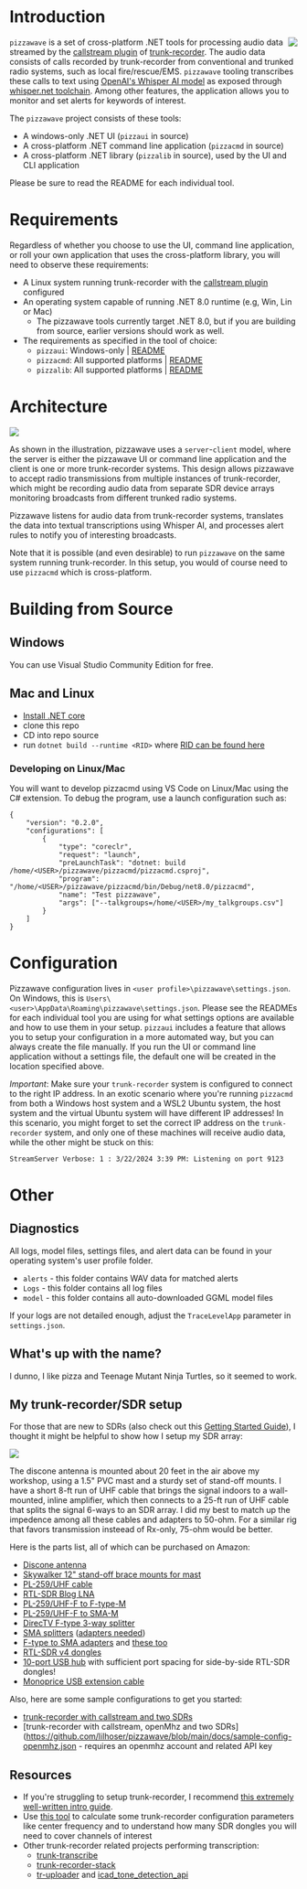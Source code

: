 
# Introduction
<img align="right" src="http://github.com/lilhoser/pizzawave/raw/main/docs/logo-med.png"> `pizzawave` is a set of cross-platform .NET tools for processing audio data streamed by the [callstream plugin](https://github.com/lilhoser/callstream) of [trunk-recorder](https://github.com/robotastic/trunk-recorder). The audio data consists of calls recorded by trunk-recorder from conventional and trunked radio systems, such as local fire/rescue/EMS. `pizzawave` tooling transcribes these calls to text using [OpenAI's Whisper AI model](https://openai.com/research/whisper) as exposed through [whisper.net toolchain](https://github.com/sandrohanea/whisper.net). Among other features, the application allows you to monitor and set alerts for keywords of interest.

The `pizzawave` project consists of these tools:
* A windows-only .NET UI (`pizzaui` in source)
* A cross-platform .NET command line application (`pizzacmd` in source)
* A cross-platform .NET library (`pizzalib` in source), used by the UI and CLI application

Please be sure to read the README for each individual tool.

# Requirements

Regardless of whether you choose to use the UI, command line application, or roll your own application that uses the cross-platform library, you will need to observe these requirements:

* A Linux system running trunk-recorder with the [callstream plugin](https://github.com/lilhoser/callstream) configured
* An operating system capable of running .NET 8.0 runtime (e.g, Win, Lin or Mac)
    * The pizzawave tools currently target .NET 8.0, but if you are building from source, earlier versions should work as well.
* The requirements as specified in the tool of choice:
    * `pizzaui`: Windows-only | [README](https://github.com/lilhoser/pizzawave/tree/main/pizzaui)
    * `pizzacmd`: All supported platforms | [README](https://github.com/lilhoser/pizzawave/tree/main/pizzacmd)
    * `pizzalib`: All supported platforms | [README](https://github.com/lilhoser/pizzawave/tree/main/pizzalib)

# Architecture

<img align="center" src="http://github.com/lilhoser/pizzawave/raw/main/docs/pizzawave-architecture.png"> <P> As shown in the illustration, pizzawave uses a `server`-`client` model, where the server is either the pizzawave UI or command line application and the client is one or more trunk-recorder systems. This design allows pizzawave to accept radio transmissions from multiple instances of trunk-recorder, which might be recording audio data from separate SDR device arrays monitoring broadcasts from different trunked radio systems.

Pizzawave listens for audio data from trunk-recorder systems, translates the data into textual transcriptions using Whisper AI, and processes alert rules to notify you of interesting broadcasts.

Note that it is possible (and even desirable) to run `pizzawave` on the same system running trunk-recorder. In this setup, you would of course need to use `pizzacmd` which is cross-platform.

# Building from Source

## Windows
You can use Visual Studio Community Edition for free.

## Mac and Linux

* [Install .NET core](https://learn.microsoft.com/en-us/dotnet/core/install/)
* clone this repo
* CD into repo source
* run `dotnet build --runtime <RID>` where [RID can be found here](https://learn.microsoft.com/en-us/dotnet/core/rid-catalog)

### Developing on Linux/Mac

You will want to develop pizzacmd using VS Code on Linux/Mac using the C# extension. To debug the program, use a launch configuration such as:

```
{
    "version": "0.2.0",
    "configurations": [
        {
            "type": "coreclr",
            "request": "launch",
            "preLaunchTask": "dotnet: build /home/<USER>/pizzawave/pizzacmd/pizzacmd.csproj",
            "program": "/home/<USER>/pizzawave/pizzacmd/bin/Debug/net8.0/pizzacmd",
            "name": "Test pizzawave",
            "args": ["--talkgroups=/home/<USER>/my_talkgroups.csv"]
        }
    ]
}
```

# Configuration

Pizzawave configuration lives in `<user profile>\pizzawave\settings.json`. On Windows, this is `Users\<user>\AppData\Roaming\pizzawave\settings.json`. Please see the READMEs for each individual tool you are using for what settings options are available and how to use them in your setup. `pizzaui` includes a feature that allows you to setup your configuration in a more automated way, but you can always create the file manually. If you run the UI or command line application without a settings file, the default one will be created in the location specified above.

_Important_: Make sure your `trunk-recorder` system is configured to connect to the right IP address. In an exotic scenario where you're running `pizzacmd` from both a Windows host system and a WSL2 Ubuntu system, the host system and the virtual Ubuntu system will have different IP addresses! In this scenario, you might forget to set the correct IP address on the `trunk-recorder` system, and only one of these machines will receive audio data, while the other might be stuck on this:

```
StreamServer Verbose: 1 : 3/22/2024 3:39 PM: Listening on port 9123
```

# Other

## Diagnostics

All logs, model files, settings files, and alert data can be found in your operating system's user profile folder.
* `alerts` - this folder contains WAV data for matched alerts
* `Logs` - this folder contains all log files
* `model` - this folder contains all auto-downloaded GGML model files

If your logs are not detailed enough, adjust the `TraceLevelApp` parameter in `settings.json`.

## What's up with the name?
I dunno, I like pizza and Teenage Mutant Ninja Turtles, so it seemed to work.

## My trunk-recorder/SDR setup

For those that are new to SDRs (also check out this [Getting Started Guide](https://github.com/lilhoser/pizzawave/blob/main/docs/getting_started_with_sdrs.md)), I thought it might be helpful to show how I setup my SDR array: <P> <img align="center" src="http://github.com/lilhoser/pizzawave/raw/main/docs/rtlsdr-setup.png">

The discone antenna is mounted about 20 feet in the air above my workshop, using a 1.5" PVC mast and a sturdy set of stand-off mounts. I have a short 8-ft run of UHF cable that brings the signal indoors to a wall-mounted, inline amplifier, which then connects to a 25-ft run of UHF cable that splits the signal 6-ways to an SDR array. I did my best to match up the impedence among all these cables and adapters to 50-ohm. For a similar rig that favors transmission insteead of Rx-only, 75-ohm would be better.

Here is the parts list, all of which can be purchased on Amazon:
* [Discone antenna](https://www.amazon.com/dp/B00QVPGKHU)
* [Skywalker 12" stand-off brace mounts for mast](https://www.amazon.com/dp/B008USJ1CW)
* [PL-259/UHF cable](https://www.amazon.com/dp/B08F74ZJ8B)
* [RTL-SDR Blog LNA](https://www.amazon.com/dp/B07G14Q6XX)
* [PL-259/UHF-F to F-type-M](https://www.amazon.com/dp/B0C36VGYKZ)
* [PL-259/UHF-F to SMA-M](https://www.amazon.com/dp/B00CVQOOAI)
* [DirecTV F-type 3-way splitter](https://www.amazon.com/dp/B00BW60R68)
* [SMA splitters](https://www.amazon.com/dp/B091DQ3HGZ) ([adapters needed](https://www.amazon.com/dp/B07FDHBS19))
* [F-type to SMA adapters](https://www.amazon.com/dp/B0814BQHJN) and [these too](https://www.amazon.com/dp/B09KB9RM6Q)
* [RTL-SDR v4 dongles](https://www.amazon.com/dp/B0CD745394)
* [10-port USB hub](https://www.amazon.com/dp/B098KZMR4J) with sufficient port spacing for side-by-side RTL-SDR dongles!
* [Monoprice USB extension cable](https://www.amazon.com/dp/B00AA0U08M)

Also, here are some sample configurations to get you started:
* [trunk-recorder with callstream and two SDRs](https://github.com/lilhoser/pizzawave/blob/main/docs/sample-config-callstream.json)
* [trunk-recorder with callstream, openMhz and two SDRs](https://github.com/lilhoser/pizzawave/blob/main/docs/sample-config-openmhz.json - requires an openmhz account and related API key

## Resources

* If you're struggling to setup trunk-recorder, I recommend [this extremely well-written intro guide](https://www.andrewmohawk.com/2020/06/12/trunked-radio-a-guide/).
* Use [this tool](https://alertapi.alertpage.net/sdr/) to calculate some trunk-recorder configuration parameters like center frequency and to understand how many SDR dongles you will need to cover channels of interest
* Other trunk-recorder related projects performing transcription:
    * [trunk-transcribe](https://github.com/CrimeIsDown/trunk-transcribe)
    * [trunk-recorder-stack](https://github.com/ge0metrix/trunk-recorder-stack)
    * [tr-uploader](https://github.com/TheGreatCodeholio/icad_tr_uploader) and [icad_tone_detection_api](https://github.com/TheGreatCodeholio/icad_tone_detection_api)